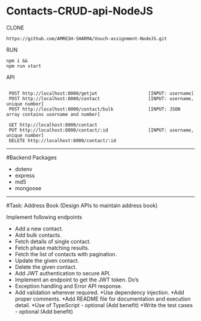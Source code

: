# Contacts-CRUD-api-NodeJS
CLONE
```
https://github.com/AMRESH-SHARMA/Vouch-assignment-NodeJS.git
```
RUN
```
npm i &&
npm run start

```

API
```

 POST http://localhost:8000/getjwt                   [INPUT: username]
 POST http://localhost:8000/contact                  [INPUT: username, unique number]
 POST http://localhost:8000/contact/bulk             [INPUT: JSON array contains username and number]  

 GET http://localhost:8000/contact                   
 PUT http://localhost:8000/contact/:id               [INPUT: username, unique number]  
 DELETE http://localhost:8000/contact/:id            

```
_________________
#Backend Packages
* dotenv
* express
* md5
* mongoose
___________

#Task: Address Book (Design APIs to maintain address book)
 
 Implement following endpoints
* Add a new contact.
* Add bulk contacts.
* Fetch details of single contact.
* Fetch phase matching results.
* Fetch the list of contacts with pagination.
* Update the given contact.
* Delete the given contact.
* Add JWT authentication to secure API.
* Implement an endpoint to get the JWT token.
Do’s
* Exception handling and Error API response.
* Add validation wherever required.
*Use dependency injection.
*Add proper comments.
*Add README file for documentation and execution detail.
*Use of TypeScript - optional (Add benefit)
*Write the test cases - optional (Add benefit)

